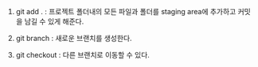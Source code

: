 1. git add . : 프로젝트 폴더내의 모든 파일과 폴더를 staging area에 추가하고 커밋을 남길 수 있게 해준다.

2. git branch : 새로운 브랜치를 생성한다.

3. git checkout <branch-name>: 다른 브랜치로 이동할 수 있다.
